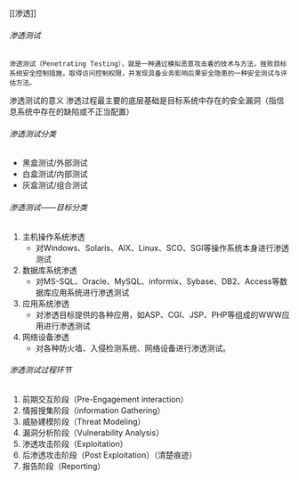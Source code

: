 [[渗透]]
###### 渗透测试
	渗透测试（Penetrating Testing），就是一种通过模拟恶意攻击着的技术与方法，挫败目标系统安全控制措施，取得访问控制权限，并发现具备业务影响后果安全隐患的一种安全测试与评估方法。
渗透测试的意义
	渗透过程最主要的底层基础是目标系统中存在的安全漏洞（指信息系统中存在的缺陷或不正当配置）
###### 渗透测试分类
- 黑盒测试/外部测试
- 白盒测试/内部测试
- 灰盒测试/组合测试
###### 渗透测试——目标分类
1. 主机操作系统渗透
	- 对Windows、Solaris、AIX、Linux、SCO、SGI等操作系统本身进行渗透测试
2. 数据库系统渗透
	- 对MS-SQL、Oracle、MySQL、informix、Sybase、DB2、Access等数据库应用系统进行渗透测试
3. 应用系统渗透
	- 对渗透目标提供的各种应用，如ASP、CGI、JSP、PHP等组成的WWW应用进行渗透测试
4. 网络设备渗透
	- 对各种防火墙、入侵检测系统、网络设备进行渗透测试。
###### 渗透测试过程环节
1. 前期交互阶段（Pre-Engagement interaction）
2. 情报搜集阶段（information Gathering）
3. 威胁建模阶段（Threat Modeling）
4. 漏洞分析阶段（Vulnerability Analysis）
5. 渗透攻击阶段（Exploitation）
6. 后渗透攻击阶段（Post Exploitation）（清楚痕迹）
7. 报告阶段（Reporting）